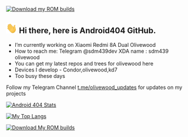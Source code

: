<a href="https://sourceforge.net/projects/black-dev-projects/files/latest/download"><img alt="Download my ROM builds" src="https://img.shields.io/sourceforge/dt/black-dev-projects.svg" ></a>

<h2><img src="https://raw.githubusercontent.com/ABSphreak/ABSphreak/master/gifs/Hi.gif" width="30px"> Hi there, here is Android404 GitHub.</h2>

- I’m currently working on Xiaomi Redmi 8A Dual Olivewood
- How to reach me: Telegram @sdm439dev XDA name : sdm439 olivewood
- You can get my latest repos and trees for olivewood here
- Devices I develop - Condor,olivewood,kd7
- Too busy these days

Follow my Telegram Channel [t.me/olivewood_updates](https://t.me/sdm439dev) for updates on my projects


[![Android 404 Stats](https://github-readme-stats.vercel.app/api?username=shield44&theme=dark)](https://github.com/anuraghazra/github-readme-stats)

[![My Top Langs](https://github-readme-stats.vercel.app/api/top-langs/?username=shield44&theme=yellow)](https://github.com/anuraghazra/github-readme-stats)


<a href="https://sourceforge.net/files/black-dev-projects/"><img alt="Download My ROM builds" src="https://sourceforge.net/sflogo.php?type=11&group_id=3364292" ></a>
